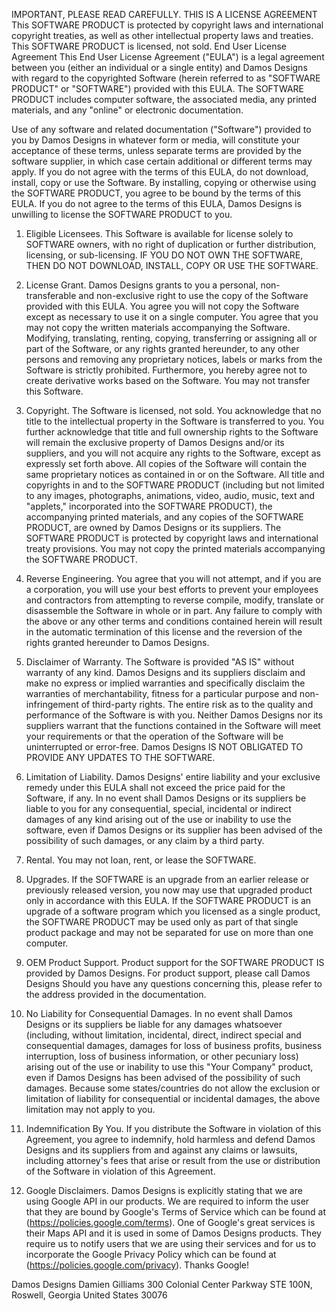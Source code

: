 
IMPORTANT, PLEASE READ CAREFULLY. THIS IS A LICENSE AGREEMENT This SOFTWARE PRODUCT is protected by copyright laws and international copyright treaties, as well as other intellectual property laws and treaties. This SOFTWARE PRODUCT is licensed, not sold. End User License Agreement This End User License Agreement ("EULA") is a legal agreement between you (either an individual or a single entity) and Damos Designs with regard to the copyrighted Software (herein referred to as "SOFTWARE PRODUCT" or "SOFTWARE") provided with this EULA. The SOFTWARE PRODUCT includes computer software, the associated media, any printed materials, and any "online" or electronic documentation.

Use of any software and related documentation ("Software") provided to you by Damos Designs in whatever form or media, will constitute your acceptance of these terms, unless separate terms are provided by the software supplier, in which case certain additional or different terms may apply. If you do not agree with the terms of this EULA, do not download, install, copy or use the Software. By installing, copying or otherwise using the SOFTWARE PRODUCT, you agree to be bound by the terms of this EULA. If you do not agree to the terms of this EULA, Damos Designs is unwilling to license the SOFTWARE PRODUCT to you.

1. Eligible Licensees. This Software is available for license solely to SOFTWARE owners, with no right of duplication or further distribution, licensing, or sub-licensing. IF YOU DO NOT OWN THE SOFTWARE, THEN DO NOT DOWNLOAD, INSTALL, COPY OR USE THE SOFTWARE.

2. License Grant. Damos Designs grants to you a personal, non-transferable and non-exclusive right to use the copy of the Software provided with this EULA. You agree you will not copy the Software except as necessary to use it on a single computer. You agree that you may not copy the written materials accompanying the Software. Modifying, translating, renting, copying, transferring or assigning all or part of the Software, or any rights granted hereunder, to any other persons and removing any proprietary notices, labels or marks from the Software is strictly prohibited. Furthermore, you hereby agree not to create derivative works based on the Software. You may not transfer this Software.

3. Copyright. The Software is licensed, not sold. You acknowledge that no title to the intellectual property in the Software is transferred to you. You further acknowledge that title and full ownership rights to the Software will remain the exclusive property of Damos Designs and/or its suppliers, and you will not acquire any rights to the Software, except as expressly set forth above. All copies of the Software will contain the same proprietary notices as contained in or on the Software. All title and copyrights in and to the SOFTWARE PRODUCT (including but not limited to any images, photographs, animations, video, audio, music, text and "applets," incorporated into the SOFTWARE PRODUCT), the accompanying printed materials, and any copies of the SOFTWARE PRODUCT, are owned by Damos Designs or its suppliers. The SOFTWARE PRODUCT is protected by copyright laws and international treaty provisions. You may not copy the printed materials accompanying the SOFTWARE PRODUCT.

4. Reverse Engineering. You agree that you will not attempt, and if you are a corporation, you will use your best efforts to prevent your employees and contractors from attempting to reverse compile, modify, translate or disassemble the Software in whole or in part. Any failure to comply with the above or any other terms and conditions contained herein will result in the automatic termination of this license and the reversion of the rights granted hereunder to Damos Designs.

5. Disclaimer of Warranty. The Software is provided "AS IS" without warranty of any kind. Damos Designs and its suppliers disclaim and make no express or implied warranties and specifically disclaim the warranties of merchantability, fitness for a particular purpose and non-infringement of third-party rights. The entire risk as to the quality and performance of the Software is with you. Neither Damos Designs nor its suppliers warrant that the functions contained in the Software will meet your requirements or that the operation of the Software will be uninterrupted or error-free. Damos Designs IS NOT OBLIGATED TO PROVIDE ANY UPDATES TO THE SOFTWARE.

6. Limitation of Liability. Damos Designs' entire liability and your exclusive remedy under this EULA shall not exceed the price paid for the Software, if any. In no event shall Damos Designs or its suppliers be liable to you for any consequential, special, incidental or indirect damages of any kind arising out of the use or inability to use the software, even if Damos Designs or its supplier has been advised of the possibility of such damages, or any claim by a third party.

7. Rental. You may not loan, rent, or lease the SOFTWARE.

8. Upgrades. If the SOFTWARE is an upgrade from an earlier release or previously released version, you now may use that upgraded product only in accordance with this EULA. If the SOFTWARE PRODUCT is an upgrade of a software program which you licensed as a single product, the SOFTWARE PRODUCT may be used only as part of that single product package and may not be separated for use on more than one computer.

9. OEM Product Support. Product support for the SOFTWARE PRODUCT IS provided by Damos Designs. For product support, please call Damos Designs Should you have any questions concerning this, please refer to the address provided in the documentation.

10. No Liability for Consequential Damages. In no event shall Damos Designs or its suppliers be liable for any damages whatsoever (including, without limitation, incidental, direct, indirect special and consequential damages, damages for loss of business profits, business interruption, loss of business information, or other pecuniary loss) arising out of the use or inability to use this "Your Company" product, even if Damos Designs has been advised of the possibility of such damages. Because some states/countries do not allow the exclusion or limitation of liability for consequential or incidental damages, the above limitation may not apply to you.

11. Indemnification By You. If you distribute the Software in violation of this Agreement, you agree to indemnify, hold harmless and defend Damos Designs and its suppliers from and against any claims or lawsuits, including attorney's fees that arise or result from the use or distribution of the Software in violation of this Agreement.

12. Google Disclaimers. Damos Designs is explicitly stating that we are using Google API in our products. We are required to inform the user that they are bound by Google's Terms of Service which can be found at (https://policies.google.com/terms). One of Google's great services is their Maps API and it is used in some of Damos Designs products. They require us to notify users that we are using their services and for us to incorporate the Google Privacy Policy which can be found at (https://policies.google.com/privacy). Thanks Google! 

Damos Designs
Damien Gilliams
300 Colonial Center Parkway
STE 100N,
Roswell, Georgia
United States 30076
